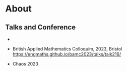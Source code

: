 # About






## Talks and Conference

*

* British Applied Mathematics Colloquim, 2023, Bristol 
https://engmaths.github.io/bamc2023/talks/talk216/

* Chaos 2023
